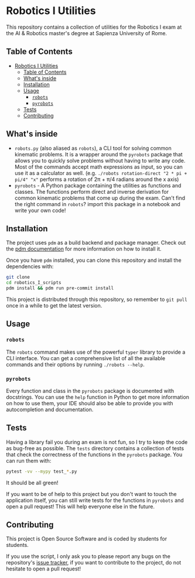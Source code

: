 # Robotics I Utilities

This repository contains a collection of utilities for the Robotics I exam at the AI & Robotics master's degree at Sapienza University of Rome.

## Table of Contents

- [Robotics I Utilities](#robotics-i-utilities)
  - [Table of Contents](#table-of-contents)
  - [What's inside](#whats-inside)
  - [Installation](#installation)
  - [Usage](#usage)
    - [`robots`](#robots)
    - [`pyrobots`](#pyrobots)
  - [Tests](#tests)
  - [Contributing](#contributing)

<!-- Created by https://github.com/ekalinin/github-markdown-toc -->

## What's inside

- `robots.py` (also aliased as `robots`), a CLI tool for solving common kinematic problems. It is a wrapper around the `pyrobots` package that allows you to quickly solve problems without having to write any code. Most of the commands accept math expressions as input, so you can use it as a calculator as well. (e.g. `./robots rotation-direct "2 * pi + pi/4" "x"` performs a rotation of 2π + π/4 radians around the x axis)
- `pyrobots` - A Python package containing the utilities as functions and classes. The functions perform direct and inverse derivation for common kinematic problems that come up during the exam. Can't find the right command in `robots`? import this package in a notebook and write your own code!

## Installation

The project uses `pdm` as a build backend and package manager. Check out the [pdm documentation](https://pdm.fming.dev/) for more information on how to install it.

Once you have `pdm` installed, you can clone this repository and install the dependencies with:

```bash
git clone
cd robotics_I_scripts
pdm install && pdm run pre-commit install
```

This project is distributed through this repository, so remember to `git pull` once in a while to get the latest version.

## Usage

### `robots`

The `robots` command makes use of the powerful `typer` library to provide a CLI interface. You can get a comprehensive list of all the available commands and their options by running `./robots --help`.

### `pyrobots`

Every function and class in the `pyrobots` package is documented with docstrings. You can use the `help` function in Python to get more information on how to use them, your IDE should also be able to provide you with autocompletion and documentation.

## Tests

Having a library fail you during an exam is not fun, so I try to keep the code as bug-free as possible. The `tests` directory contains a collection of tests that check the correctness of the functions in the `pyrobots` package. You can run them with:

```bash
pytest -vv --mypy test_*.py
```

It should be all green!

If you want to be of help to this project but you don't want to touch the application itself, you can still write tests for the functions in `pyrobots` and open a pull request! This will help everyone else in the future.

## Contributing

This project is Open Source Software and is coded by students for students.

If you use the script, I only ask you to please report any bugs on the repository's [issue tracker](https://github.com/dario-loi/robotics_I_scripts/issues), if you want to contribute to the project, do not hesitate to open a pull request!
